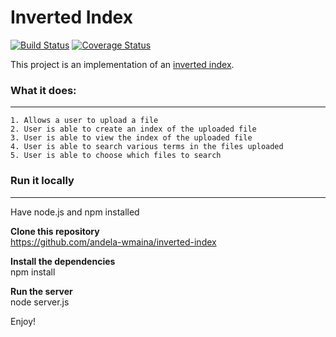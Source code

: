 # Inverted Index

[![Build Status](https://travis-ci.org/andela-wmaina/inverted-index.svg?branch=develop)](https://travis-ci.org/andela-wmaina/inverted-index) [![Coverage Status](https://coveralls.io/repos/github/andela-wmaina/inverted-index/badge.svg?branch=develop)](https://coveralls.io/github/andela-wmaina/inverted-index?branch=develop)

This project is an implementation of an <a href="https://en.wikipedia.org/wiki/Inverted_index">inverted index</a>.

### What it does:
-----------------------------------------------------------
	1. Allows a user to upload a file
	2. User is able to create an index of the uploaded file
	3. User is able to view the index of the uploaded file
	4. User is able to search various terms in the files uploaded
	5. User is able to choose which files to search

### Run it locally
-----------------------------------------------------------
Have node.js and npm installed

<strong>Clone this repository</strong>
	<br>
	https://github.com/andela-wmaina/inverted-index

<strong>Install the dependencies</strong>
	<br>
	npm install 

<strong>Run the server</strong>
	<br>
	node server.js

Enjoy!







